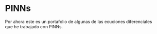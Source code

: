 # PINNs
Por ahora este es un portafolio de algunas de las ecuciones diferenciales que he trabajado con PINNs.
